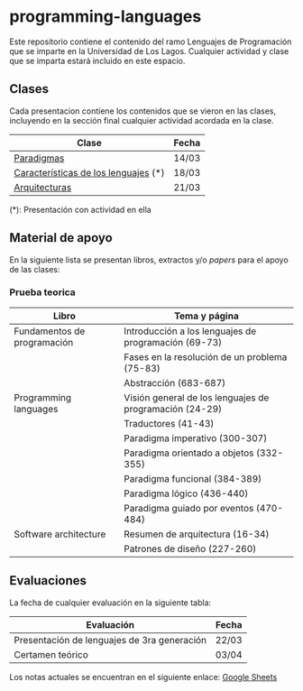 # programming-languages
Este repositorio contiene el contenido del ramo Lenguajes de Programación que se imparte en la Universidad de Los Lagos. Cualquier actividad y clase que se imparta estará incluido en este espacio.
## Clases
Cada presentacion contiene los contenidos que se vieron en las clases, incluyendo en la sección final cualquier actividad acordada en la clase.

|Clase  |Fecha |
|--|--|
|[Paradigmas](https://drive.google.com/open?id=1Cy_Qh1NQp0Bd3MICATrbR9gr16nzH45uuzov8iE6JQ0) |14/03 |
|[Características de los lenguajes](https://drive.google.com/open?id=1Qd-TpnTqOjXbMPUcaXe8pdV1SWUwG-94XZTj1ENcwdY) (*)|18/03  |
|[Arquitecturas](https://drive.google.com/open?id=1BYzFQf6ryKZh2M4GXiDeiOvZ-VIReI4nwEXl2EW0GvM)|21/03|

(*): Presentación con actividad en ella
## Material de apoyo
En la siguiente lista se presentan libros, extractos y/o *papers* para el apoyo de las clases:
### Prueba teorica 


| Libro | Tema y página |
|--|---------------------------------------------------------|
| Fundamentos de programación | Introducción a los lenguajes de programación (69-73) |
|  | Fases en la resolución de un problema (75-83) |
|  | Abstracción (683-687) |
| Programming languages | Visión general de los lenguajes de programación (24-29) |
|  | Traductores (41-43) |
|  | Paradigma imperativo (300-307) |
|  | Paradigma orientado a objetos (332-355) |
|  | Paradigma funcional (384-389) |
|  | Paradigma lógico (436-440) |
|  | Paradigma guiado por eventos (470-484) |
| Software architecture | Resumen de arquitectura (16-34) |
|  | Patrones de diseño (227-260) |

## Evaluaciones
La fecha de cualquier evaluación en la siguiente tabla:

|Evaluación  |Fecha  |
|--|--|
|Presentación de lenguajes de 3ra generación   |22/03 |
|Certamen teórico |03/04 |

Los notas actuales se encuentran en el siguiente enlace: [
Google Sheets](https://drive.google.com/open?id=1txo0mY3FapljO3uXGrI1Wce3FmH1ZqM9Idox0ArcanI)
<!--stackedit_data:
eyJoaXN0b3J5IjpbLTIxNzUzMjM1MSwtOTA4MjQzODY2LDE5Mz
Q2NTE2MzEsMTQ0NDgyMTAyNV19
-->